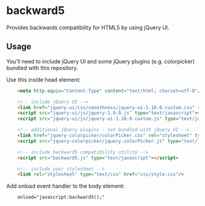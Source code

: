 # backward5

Provides backwards compatibility for HTML5 by using jQuery UI.

## Usage

You'll need to include jQuery UI and some jQuery plugins (e.g. colorpicker) bundled with this repository.

Use this inside head element:

``` html
    <meta http-equiv="Content-Type" content="text/html; charset=utf-8"/>

    <!-- include jQuery UI -->
    <link href="jquery-ui/css/smoothness/jquery-ui-1.10.0.custom.css" rel="stylesheet"/>
    <script src="jquery-ui/js/jquery-1.9.0.js" type="text/javascript"></script>
    <script src="jquery-ui/js/jquery-ui-1.10.0.custom.js" type="text/javascript"></script>

    <!-- additional jQuery plugins - not bundled with jQuery UI -->
    <link href="jquery-colorpicker/colorPicker.css" rel="stylesheet" type="text/css"/>
    <script src="jquery-colorpicker/jquery.colorPicker.js" type="text/javascript"></script>

    <!-- include backward5 compatibility utility -->
    <script src="backward5.js" type="text/javascript"></script>

    <!-- include your stylesheet -->
    <link rel="stylesheet" type="text/css" href="css/style.css"/>
```

Add onload event handler to the body element:

``` html
    onload="javascript:backward5();"
```

